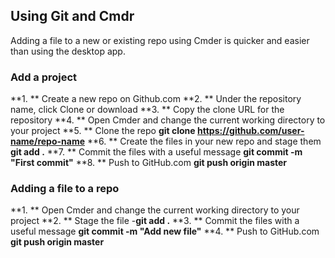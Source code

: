 ## Using Git and Cmdr

Adding a file to a new or existing repo using Cmder is quicker and easier than using the desktop app.

### Add a project
**1. ** Create a new repo on Github.com
**2. ** Under the repository name, click Clone or download
**3. ** Copy the clone URL for the repository
**4. ** Open Cmder and change the current working directory to your project
**5. ** Clone the repo **git clone https://github.com/user-name/repo-name**
**6. ** Create the files in your new repo and stage them **git add .**
**7. ** Commit the files with a useful message **git commit -m "First commit"**
**8. ** Push to GitHub.com **git push origin master**

### Adding a file to a repo
**1. ** Open Cmder and change the current working directory to your project
**2. ** Stage the file -**git add .**
**3. ** Commit the files with a useful message **git commit -m "Add new file"**
**4. ** Push to GitHub.com **git push origin master** 
